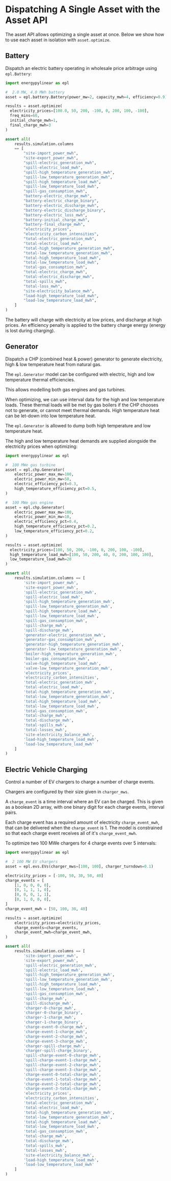 # Dispatching A Single Asset with the Asset API

The asset API allows optimizing a single asset at once.  Below we show how to use each asset in isolation with `asset.optimize`.

## Battery

Dispatch an electric battery operating in wholesale price arbitrage using `epl.Battery`:

```python
import energypylinear as epl

#  2.0 MW, 4.0 MWh battery
asset = epl.battery.Battery(power_mw=2, capacity_mwh=4, efficiency=0.9)

results = asset.optimize(
  electricity_prices=[100.0, 50, 200, -100, 0, 200, 100, -100],
  freq_mins=60,
  initial_charge_mwh=1,
  final_charge_mwh=3
)

assert all(
    results.simulation.columns
    == [
        "site-import_power_mwh",
        "site-export_power_mwh",
        "spill-electric_generation_mwh",
        "spill-electric_load_mwh",
        "spill-high_temperature_generation_mwh",
        "spill-low_temperature_generation_mwh",
        "spill-high_temperature_load_mwh",
        "spill-low_temperature_load_mwh",
        "spill-gas_consumption_mwh",
        "battery-electric_charge_mwh",
        "battery-electric_charge_binary",
        "battery-electric_discharge_mwh",
        "battery-electric_discharge_binary",
        "battery-electric_loss_mwh",
        "battery-initial_charge_mwh",
        "battery-final_charge_mwh",
        "electricity_prices",
        "electricity_carbon_intensities",
        "total-electric_generation_mwh",
        "total-electric_load_mwh",
        "total-high_temperature_generation_mwh",
        "total-low_temperature_generation_mwh",
        "total-high_temperature_load_mwh",
        "total-low_temperature_load_mwh",
        "total-gas_consumption_mwh",
        "total-electric_charge_mwh",
        "total-electric_discharge_mwh",
        "total-spills_mwh",
        "total-loss_mwh",
        "site-electricity_balance_mwh",
        "load-high_temperature_load_mwh",
        "load-low_temperature_load_mwh",
    ]
)
```

The battery will charge with electricity at low prices, and discharge at high prices.  An efficiency penalty is applied to the battery charge energy (energy is lost during charging).

## Generator

Dispatch a CHP (combined heat & power) generator to generate electricity, high & low temperature heat from natural gas.

The `epl.Generator` model can be configured with electric, high and low temperature thermal efficiencies. 

This allows modelling both gas engines and gas turbines.

When optimizing, we can use interval data for the high and low temperature loads.  These thermal loads will be met by gas boilers if the CHP chooses not to generate, or cannot meet thermal demands.  High temperature heat can be let-down into low temperature heat.

The `epl.Generator` is allowed to dump both high temperature and low temperature heat.

The high and low temperature heat demands are supplied alongside the electricity prices when optimizing:

```python
import energypylinear as epl

#  100 MWe gas turbine
asset = epl.chp.Generator(
    electric_power_max_mw=100,
    electric_power_min_mw=50,
    electric_efficiency_pct=0.3,
    high_temperature_efficiency_pct=0.5,
)

#  100 MWe gas engine
asset = epl.chp.Generator(
    electric_power_max_mw=100,
    electric_power_min_mw=10,
    electric_efficiency_pct=0.4,
    high_temperature_efficiency_pct=0.2,
    low_temperature_efficiency_pct=0.2,
)

results = asset.optimize(
  electricity_prices=[100, 50, 200, -100, 0, 200, 100, -100],
  high_temperature_load_mwh=[100, 50, 200, 40, 0, 200, 100, 100],
  low_temperature_load_mwh=20
)

assert all(
    results.simulation.columns == [
        'site-import_power_mwh',
        'site-export_power_mwh',
        'spill-electric_generation_mwh',
        'spill-electric_load_mwh',
        'spill-high_temperature_generation_mwh',
        'spill-low_temperature_generation_mwh',
        'spill-high_temperature_load_mwh',
        'spill-low_temperature_load_mwh',
        'spill-gas_consumption_mwh',
        'spill-charge_mwh',
        'spill-discharge_mwh',
        'generator-electric_generation_mwh',
        'generator-gas_consumption_mwh',
        'generator-high_temperature_generation_mwh',
        'generator-low_temperature_generation_mwh',
        'boiler-high_temperature_generation_mwh',
        'boiler-gas_consumption_mwh',
        'valve-high_temperature_load_mwh',
        'valve-low_temperature_generation_mwh',
        'electricity_prices',
        'electricity_carbon_intensities',
        'total-electric_generation_mwh',
        'total-electric_load_mwh',
        'total-high_temperature_generation_mwh',
        'total-low_temperature_generation_mwh',
        'total-high_temperature_load_mwh',
        'total-low_temperature_load_mwh',
        'total-gas_consumption_mwh',
        'total-charge_mwh',
        'total-discharge_mwh',
        'total-spills_mwh',
        'total-losses_mwh',
        'site-electricity_balance_mwh',
        'load-high_temperature_load_mwh',
        'load-low_temperature_load_mwh'
    ]
)
```

## Electric Vehicle Charging

Control a number of EV chargers to charge a number of charge events.  

Chargers are configured by their size given in `charger_mws`.  

A `charge_event` is a time interval where an EV can be charged.  This is given as a boolean 2D array, with one binary digit for each charge events, interval pairs.

Each charge event has a required amount of electricity `charge_event_mwh`, that can be delivered when the `charge_event` is 1.  The model is constrained so that each charge event receives all of it's `charge_event_mwh`.

To optimize two 100 MWe chargers for 4 charge events over 5 intervals:

```python
import energypylinear as epl

#  2 100 MW EV chargers
asset = epl.evs.EVs(charger_mws=[100, 100], charger_turndown=0.1)

electricity_prices = [-100, 50, 30, 50, 40]
charge_events = [
    [1, 0, 0, 0, 0],
    [0, 1, 1, 1, 0],
    [0, 0, 0, 1, 1],
    [0, 1, 0, 0, 0],
]
charge_event_mwh = [50, 100, 30, 40]

results = asset.optimize(
    electricity_prices=electricity_prices,
    charge_events=charge_events,
    charge_event_mwh=charge_event_mwh,
)

assert all(
    results.simulation.columns == [
        'site-import_power_mwh',
        'site-export_power_mwh',
        'spill-electric_generation_mwh',
        'spill-electric_load_mwh',
        'spill-high_temperature_generation_mwh',
        'spill-low_temperature_generation_mwh',
        'spill-high_temperature_load_mwh',
        'spill-low_temperature_load_mwh',
        'spill-gas_consumption_mwh',
        'spill-charge_mwh',
        'spill-discharge_mwh',
        'charger-0-charge_mwh',
        'charger-0-charge_binary',
        'charger-1-charge_mwh',
        'charger-1-charge_binary',
        'charge-event-0-charge_mwh',
        'charge-event-1-charge_mwh',
        'charge-event-2-charge_mwh',
        'charge-event-3-charge_mwh',
        'charger-spill-charge_mwh',
        'charger-spill-charge_binary',
        'spill-charge-event-0-charge_mwh',
        'spill-charge-event-1-charge_mwh',
        'spill-charge-event-2-charge_mwh',
        'spill-charge-event-3-charge_mwh',
        'charge-event-0-total-charge_mwh',
        'charge-event-1-total-charge_mwh',
        'charge-event-2-total-charge_mwh',
        'charge-event-3-total-charge_mwh',
        'electricity_prices',
        'electricity_carbon_intensities',
        'total-electric_generation_mwh',
        'total-electric_load_mwh',
        'total-high_temperature_generation_mwh',
        'total-low_temperature_generation_mwh',
        'total-high_temperature_load_mwh',
        'total-low_temperature_load_mwh',
        'total-gas_consumption_mwh',
        'total-charge_mwh',
        'total-discharge_mwh',
        'total-spills_mwh',
        'total-losses_mwh',
        'site-electricity_balance_mwh',
        'load-high_temperature_load_mwh',
        'load-low_temperature_load_mwh'
    ]
)
```
